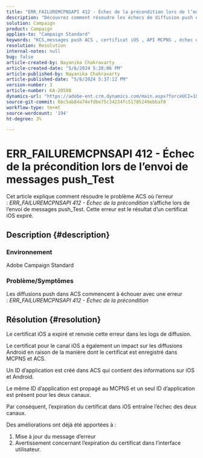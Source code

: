 ```yaml
---
title: "ERR_FAILUREMCPNSAPI 412 - Échec de la précondition lors de l’envoi de messages push_Test"
description: "Découvrez comment résoudre les échecs de diffusion push dans Adobe Campaign Standard (ACS) avec l’erreur ERR_FAILUREMCPNSAPI 412 Precondition Failed."
solution: Campaign
product: Campaign
applies-to: "Campaign Standard"
keywords: "KCS,messages push ACS , certificat iOS , API MCPNS , échec de la précondition"
resolution: Resolution
internal-notes: null
bug: false
article-created-by: Nayanika Chakravarty
article-created-date: "5/6/2024 5:28:06 PM"
article-published-by: Nayanika Chakravarty
article-published-date: "5/6/2024 5:37:12 PM"
version-number: 3
article-number: KA-20588
dynamics-url: "https://adobe-ent.crm.dynamics.com/main.aspx?forceUCI=1&pagetype=entityrecord&etn=knowledgearticle&id=b02361f9-cd0b-ef11-9f8a-6045bd0065b6"
source-git-commit: 6bc5ab84a74efdbe75c34234fc51705249ebbaf0
workflow-type: tm+mt
source-wordcount: '194'
ht-degree: 3%

---
```


# ERR_FAILUREMCPNSAPI 412 - Échec de la précondition lors de l’envoi de messages push_Test


Cet article explique comment résoudre le problème ACS où l’erreur : *ERR_FAILUREMCPNSAPI 412 - Échec de la précondition* s’affiche lors de l’envoi de messages push_Test. Cette erreur est le résultat d’un certificat iOS expiré.

## Description {#description}


### Environnement

Adobe Campaign Standard

### Problème/Symptômes

Les diffusions push dans ACS commencent à échouer avec une erreur : *ERR_FAILUREMCPNSAPI 412 - Échec de la précondition*


## Résolution {#resolution}


Le certificat iOS a expiré et renvoie cette erreur dans les logs de diffusion.

Le certificat pour le canal iOS a également un impact sur les diffusions Android en raison de la manière dont le certificat est enregistré dans MCPNS et ACS.

Un ID d’application est créé dans ACS qui contient des informations sur iOS et Android.

Le même ID d’application est propagé au MCPNS et un seul ID d’application est présent pour les deux canaux.

Par conséquent, l’expiration du certificat dans iOS entraîne l’échec des deux canaux.

Des améliorations ont déjà été apportées à :

1. Mise à jour du message d’erreur
2. Avertissement concernant l’expiration du certificat dans l’interface utilisateur.

